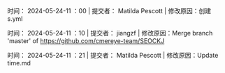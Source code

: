 
时间： 2024-05-24-11 ：00 | 提交者： Matilda Pescott | 修改原因：创建 s.yml 

时间： 2024-05-24-11 ：10 | 提交者： jiangzf | 修改原因：Merge branch 'master' of https://github.com/cmereye-team/SEOCKJ 

时间： 2024-05-24-11 ：21 | 提交者： Matilda Pescott | 修改原因：Update time.md 

